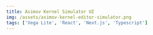 ```yaml
---
title: Asimov Kernel Simulator UI
img: /assets/asimov-kernel-editor-simulator.png
tags: ['Vega Lite', 'React', 'Next.js', 'Typescript']
---
```

